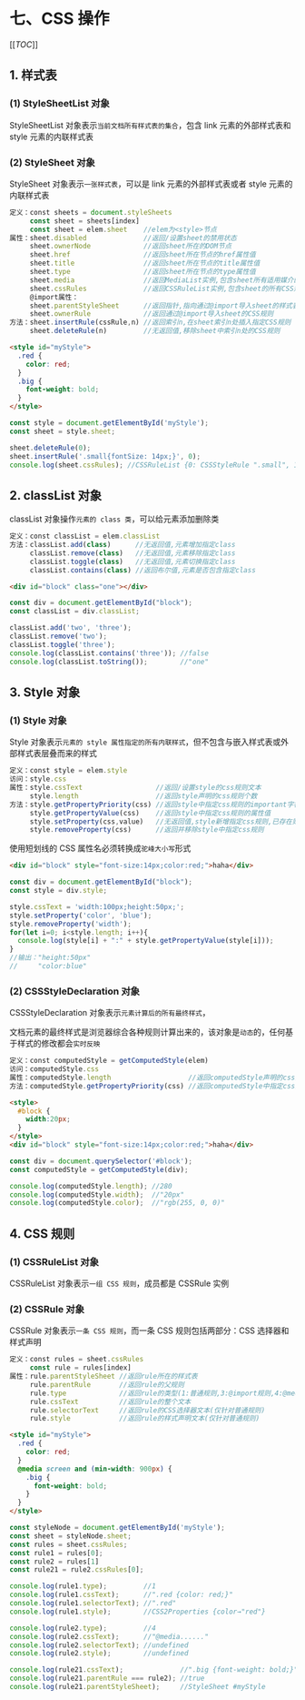# 七、CSS 操作

[[_TOC_]]

## 1. 样式表

### (1) StyleSheetList 对象

StyleSheetList 对象表示`当前文档所有样式表的集合`，包含 link 元素的外部样式表和 style 元素的内联样式表

### (2) StyleSheet 对象

StyleSheet 对象表示`一张样式表`，可以是 link 元素的外部样式表或者 style 元素的内联样式表

```js
定义：const sheets = document.styleSheets 
     const sheet = sheets[index]
     const sheet = elem.sheet    //elem为<style>节点
属性：sheet.disabled              //返回/设置sheet的禁用状态
     sheet.ownerNode             //返回sheet所在的DOM节点
     sheet.href                  //返回sheet所在节点的href属性值
     sheet.title                 //返回sheet所在节点的title属性值
     sheet.type                  //返回sheet所在节点的type属性值
     sheet.media                 //返回MediaList实例,包含sheet所有适用媒介的集合
     sheet.cssRules              //返回CSSRuleList实例,包含sheet的所有CSS规则
     @import属性：
     sheet.parentStyleSheet      //返回指针,指向通过@import导入sheet的样式表
     sheet.ownerRule             //返回通过@import导入sheet的CSS规则
方法：sheet.insertRule(cssRule,n) //返回索引n,在sheet索引n处插入指定CSS规则
     sheet.deleteRule(n)         //无返回值,移除sheet中索引n处的CSS规则
```

```html
<style id="myStyle">
  .red {
    color: red;
  }
  .big {
    font-weight: bold;
  }
</style>
```

```js
const style = document.getElementById('myStyle');
const sheet = style.sheet;

sheet.deleteRule(0);
sheet.insertRule('.small{fontSize: 14px;}', 0);
console.log(sheet.cssRules); //CSSRuleList {0: CSSStyleRule ".small", 1: CSSStyleRule ".big", length: 2}
```

## 2. classList 对象

classList 对象操作`元素的 class 类`，可以给元素添加删除类

```js
定义：const classList = elem.classList
方法：classList.add(class)      //无返回值,元素增加指定class
     classList.remove(class)   //无返回值,元素移除指定class
     classList.toggle(class)   //无返回值,元素切换指定class
     classList.contains(class) //返回布尔值,元素是否包含指定class
```

```html
<div id="block" class="one"></div>
```

```js
const div = document.getElementById("block");
const classList = div.classList;

classList.add('two', 'three');
classList.remove('two');
classList.toggle('three');
console.log(classList.contains('three')); //false
console.log(classList.toString());        //"one"
```

## 3. Style 对象

### (1) Style 对象

Style 对象表示`元素的 style 属性指定的所有内联样式`，但不包含与嵌入样式表或外部样式表层叠而来的样式

```js
定义：const style = elem.style
访问：style.css
属性：style.cssText                  //返回/设置style的css规则文本
     style.length                   //返回style声明的css规则个数
方法：style.getPropertyPriority(css) //返回style中指定css规则的important字符串
     style.getPropertyValue(css)    //返回style中指定css规则的属性值
     style.setProperty(css,value)   //无返回值,style新增指定css规则,已存在则修改
     style.removeProperty(css)      //返回并移除style中指定css规则
```

使用短划线的 CSS 属性名必须转换成`驼峰大小写`形式

```html
<div id="block" style="font-size:14px;color:red;">haha</div>
```

```js
const div = document.getElementById("block");
const style = div.style;

style.cssText = 'width:100px;height:50px;'; 
style.setProperty('color', 'blue');
style.removeProperty('width');
for(let i=0; i<style.length; i++){
  console.log(style[i] + ":" + style.getPropertyValue(style[i])); 
}
//输出："height:50px"  
//     "color:blue"
```

### (2) CSSStyleDeclaration 对象

CSSStyleDeclaration 对象表示`元素计算后的所有最终样式`，

文档元素的最终样式是浏览器综合各种规则计算出来的，该对象是`动态`的，任何基于样式的修改都会`实时反映`

```js
定义：const computedStyle = getComputedStyle(elem)
访问：computedStyle.css
属性：computedStyle.length                   //返回computedStyle声明的css规则个数
方法：computedStyle.getPropertyPriority(css) //返回computedStyle中指定css规则的important字符串
```

```html
<style>
  #block {
    width:20px;
  }
</style>
<div id="block" style="font-size:14px;color:red;">haha</div>
```

```js
const div = document.querySelector('#block');
const computedStyle = getComputedStyle(div);

console.log(computedStyle.length); //280
console.log(computedStyle.width);  //"20px"
console.log(computedStyle.color);  //"rgb(255, 0, 0)"
```

## 4. CSS 规则

### (1) CSSRuleList 对象

CSSRuleList 对象表示`一组 CSS 规则`，成员都是 CSSRule 实例

### (2) CSSRule 对象

CSSRule 对象表示`一条 CSS 规则`，而一条 CSS 规则包括两部分：CSS 选择器和样式声明

```js
定义：const rules = sheet.cssRules
     const rule = rules[index]
属性：rule.parentStyleSheet //返回rule所在的样式表
     rule.parentRule       //返回rule的父规则
     rule.type             //返回rule的类型(1:普通规则,3:@import规则,4:@media规则,5:@font-face规则)
     rule.cssText          //返回rule的整个文本
     rule.selectorText     //返回rule的CSS选择器文本(仅针对普通规则)
     rule.style            //返回rule的样式声明文本(仅针对普通规则)
```

```html
<style id="myStyle">
  .red {
    color: red;
  }
  @media screen and (min-width: 900px) {
    .big {
      font-weight: bold;
    }
  }
</style>
```

```js
const styleNode = document.getElementById('myStyle');
const sheet = styleNode.sheet;
const rules = sheet.cssRules;
const rule1 = rules[0];
const rule2 = rules[1]
const rule21 = rule2.cssRules[0];

console.log(rule1.type);         //1
console.log(rule1.cssText);      //".red {color: red;}"
console.log(rule1.selectorText); //".red"
console.log(rule1.style);        //CSS2Properties {color→"red"}

console.log(rule2.type);         //4
console.log(rule2.cssText);      //"@media......"
console.log(rule2.selectorText); //undefined
console.log(rule2.style);        //undefined

console.log(rule21.cssText);              //".big {font-weight: bold;}"
console.log(rule21.parentRule === rule2); //true
console.log(rule21.parentStyleSheet);     //StyleSheet #myStyle
```
